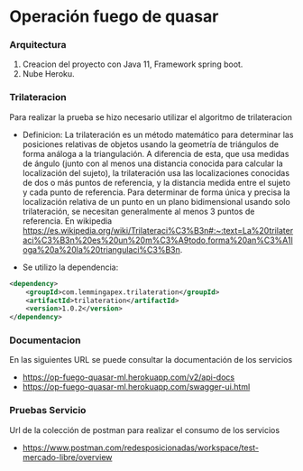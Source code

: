 # Operación fuego de quasar

### Arquitectura

1. Creacion del proyecto con Java 11, Framework spring boot.
2. Nube Heroku.

### Trilateracion

Para realizar la prueba se hizo necesario utilizar el algoritmo de trilateracion 

- Definicion: La trilateración es un método matemático para determinar las posiciones relativas de objetos usando la geometría de triángulos de forma análoga a la triangulación. A diferencia de esta, que usa medidas de ángulo (junto con al menos una distancia conocida para calcular la localización del sujeto), la trilateración usa las localizaciones conocidas de dos o más puntos de referencia, y la distancia medida entre el sujeto y cada punto de referencia. Para determinar de forma única y precisa la localización relativa de un punto en un plano bidimensional usando solo trilateración, se necesitan generalmente al menos 3 puntos de referencia. En wikipedia https://es.wikipedia.org/wiki/Trilateraci%C3%B3n#:~:text=La%20trilateraci%C3%B3n%20es%20un%20m%C3%A9todo,forma%20an%C3%A1loga%20a%20la%20triangulaci%C3%B3n.

- Se utilizo la dependencia:
```xml
<dependency>
    <groupId>com.lemmingapex.trilateration</groupId>
    <artifactId>trilateration</artifactId>
    <version>1.0.2</version>
</dependency>
```
### Documentacion

En las siguientes URL se puede consultar la documentación de los servicios

- https://op-fuego-quasar-ml.herokuapp.com/v2/api-docs
- https://op-fuego-quasar-ml.herokuapp.com/swagger-ui.html

### Pruebas Servicio

Url de la colección de postman para realizar el consumo de los servicios

- https://www.postman.com/redesposicionadas/workspace/test-mercado-libre/overview
